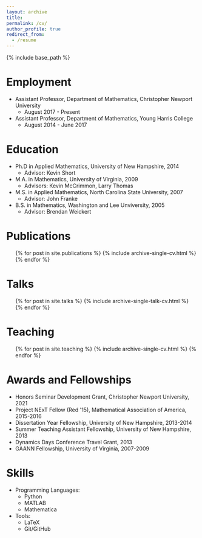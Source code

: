 ```yaml
---
layout: archive
title: 
permalink: /cv/
author_profile: true
redirect_from:
  - /resume
---
```


{% include base_path %}

Employment
======
* Assistant Professor, Department of Mathematics, Christopher Newport University
  * August 2017 - Present
* Assistant Professor, Department of Mathematics, Young Harris College
  * August 2014 - June 2017

Education
======
* Ph.D in Applied Mathematics, University of New Hampshire, 2014
  * Advisor: Kevin Short
* M.A. in Mathematics, University of Virginia, 2009
  * Advisors: Kevin McCrimmon, Larry Thomas
* M.S. in Applied Mathematics, North Carolina State University, 2007
  * Advisor: John Franke
* B.S. in Mathematics, Washington and Lee Unviversity, 2005
  * Advisor: Brendan Weickert

Publications
======
  <ul>{% for post in site.publications %}
    {% include archive-single-cv.html %}
  {% endfor %}</ul>
  
Talks
======
  <ul>{% for post in site.talks %}
    {% include archive-single-talk-cv.html %}
  {% endfor %}</ul>
  
Teaching
======
  <ul>{% for post in site.teaching %}
    {% include archive-single-cv.html %}
  {% endfor %}</ul>
  
Awards and Fellowships
======
* Honors Seminar Development Grant, Christopher Newport University, 2021
* Project NExT Fellow (Red '15), Mathematical Association of America, 2015-2016
* Dissertation Year Fellowship, University of New Hampshire, 2013-2014
* Summer Teaching Assistant Fellowship, University of New Hampshire, 2013
* Dynamics Days Conference Travel Grant, 2013
* GAANN Fellowship, University of Virginia, 2007-2009

Skills
======
* Programming Languages:
  * Python
  * MATLAB
  * Mathematica
* Tools:
  * LaTeX
  * Git/GitHub
